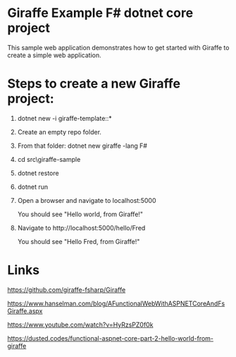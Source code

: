# Giraffe Example F# dotnet core project

This sample web application demonstrates how to get started with Giraffe to create a simple web application.

# Steps to create a new Giraffe project:

1. dotnet new -i giraffe-template::*

2. Create an empty repo folder.

3. From that folder: dotnet new giraffe -lang F#

4. cd src\giraffe-sample

5. dotnet restore

6. dotnet run

7. Open a browser and navigate to localhost:5000

	You should see "Hello world, from Giraffe!"

8. Navigate to http://localhost:5000/hello/Fred

	You should see "Hello Fred, from Giraffe!"
	
# Links

https://github.com/giraffe-fsharp/Giraffe

https://www.hanselman.com/blog/AFunctionalWebWithASPNETCoreAndFsGiraffe.aspx

https://www.youtube.com/watch?v=HyRzsPZ0f0k

https://dusted.codes/functional-aspnet-core-part-2-hello-world-from-giraffe
